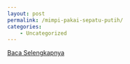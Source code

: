 ```yaml
---
layout: post
permalink: /mimpi-pakai-sepatu-putih/
categories:
    - Uncategorized
---
```


[Baca Selengkapnya](/09)
